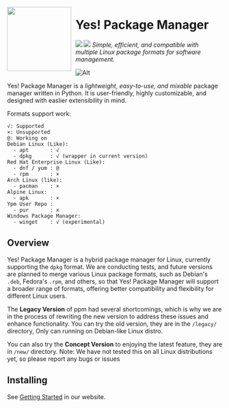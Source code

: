 <img align="left" width="150" height="150" align="left" style="float: left; margin: 0 10px 0 0;" src="https://ppm.stevesuk.eu.org/icon.png"> <h1>Yes! Package Manager</h1>
<img align="left" src="https://img.shields.io/badge/Made%20with-Python-magenta?style=for-the-badge&logo=python&logoColor=magenta"><img src="https://img.shields.io/badge/Required-Linux-purple?style=for-the-badge&logo=linux&logoColor=purple"> *Simple, efficient, and compatible with multiple Linux package formats for software management.*

![Alt](https://repobeats.axiom.co/api/embed/28cf570b81bed278b472ceb028fbc9ffbb84715f.svg "Repobeats analytics image")

Yes! Package Manager is a *lightweight, easy-to-use, and mixable* package manager written in Python. It is user-friendly, highly customizable, and designed with easlier extensibility in mind. 

Formats support work:
```
√: Supported
×: Unsupported
@: Working on
Debian Linux (Like):
  - apt       : √
  - dpkg      : √ (wrapper in current version)
Red Hat Enterprise Linux (Like):
  - dnf / yum : @
  - rpm       : ×
Arch Linux (like):
  - pacman    : ×
Alpine Linux:
  - apk       : ×
Ypm User Repo :
  - pur       : x
Windows Package Manager:
  - winget    : √ (experimental)
```
## Overview

Yes! Package Manager is a hybrid package manager for Linux, currently supporting the `dpkg` format. We are conducting tests, and future versions are planned to merge various Linux package formats, such as Debian's `.deb`, Fedora's `.rpm`, and others, so that Yes! Package Manager will support a broader range of formats, offering better compatibility and flexibility for different Linux users.

The **Legacy Version** of ppm had several shortcomings, which is why we are in the process of rewriting the new version to address these issues and enhance functionality. You can try the old version, they are in the `/legacy/` directory, Only can running on Debian-like Linux distro.

You can also try the **Concept Version** to enjoying the latest feature, they are in `/new/` directory. Note: We have not tested this on all Linux distributions yet, so please report any bugs or issues

## Installing

See [Getting Started](https://ppm.stevesuk.eu.org/getting-started.html) in our website.
